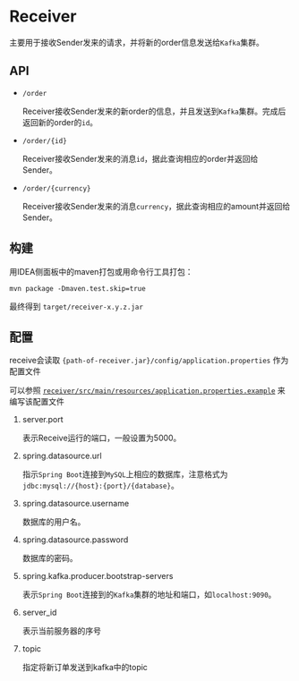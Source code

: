 # Receiver

主要用于接收Sender发来的请求，并将新的order信息发送给`Kafka`集群。

## API

- `/order`

   Receiver接收Sender发来的新order的信息，并且发送到`Kafka`集群。完成后返回新的order的`id`。

- `/order/{id}`

   Receiver接收Sender发来的消息`id`，据此查询相应的order并返回给Sender。

- `/order/{currency}`

   Receiver接收Sender发来的消息`currency`，据此查询相应的amount并返回给Sender。

## 构建

用IDEA侧面板中的maven打包或用命令行工具打包：

```
mvn package -Dmaven.test.skip=true
```

最终得到 `target/receiver-x.y.z.jar`

## 配置

receive会读取 `{path-of-receiver.jar}/config/application.properties` 作为配置文件

可以参照 [`receiver/src/main/resources/application.properties.example`](../src/receiver/src/main/resources/application.properties.example) 来编写该配置文件

1. server.port

   表示Receive运行的端口，一般设置为5000。

2. spring.datasource.url

   指示`Spring Boot`连接到`MySQL`上相应的数据库，注意格式为`jdbc:mysql://{host}:{port}/{database}`。

3. spring.datasource.username

   数据库的用户名。

4. spring.datasource.password

   数据库的密码。

5. spring.kafka.producer.bootstrap-servers

   表示`Spring Boot`连接到的`Kafka`集群的地址和端口，如`localhost:9090`。

6. server_id

   表示当前服务器的序号

7. topic

   指定将新订单发送到kafka中的topic
